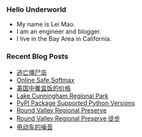 ### Hello Underworld

- My name is Lei Mao.
- I am an engineer and blogger.
- I live in the Bay Area in California.


### Recent Blog Posts

<!-- BLOG-POST-LIST:START -->
- [逃亡僵尸岛](https://leimao.github.io/essay/%E9%80%83%E4%BA%A1%E5%83%B5%E5%B0%B8%E5%B2%9B-The-Rezort-2015/)
- [Online Safe Softmax](https://leimao.github.io/blog/Online-Safe-Softmax/)
- [美国中餐盒饭的价格](https://leimao.github.io/essay/%E7%BE%8E%E5%9B%BD%E4%B8%AD%E9%A4%90%E7%9B%92%E9%A5%AD%E7%9A%84%E4%BB%B7%E6%A0%BC/)
- [Lake Cunningham Regional Park](https://leimao.github.io/photography/Lake-Cunningham-Regional-Park-2025-06-15/)
- [PyPI Package Supported Python Versions](https://leimao.github.io/blog/PyPI-Package-Supported-Python-Versions/)
- [Round Valley Regional Preserve](https://leimao.github.io/photography/Round-Valley-Regional-Preserve-2025-06-14/)
- [Round Valley Regional Preserve 徒步](https://leimao.github.io/life/Round-Valley-Regional-Preserve/)
- [电动车的噪音](https://leimao.github.io/essay/%E7%94%B5%E5%8A%A8%E8%BD%A6%E7%9A%84%E5%99%AA%E9%9F%B3/)
<!-- BLOG-POST-LIST:END -->
